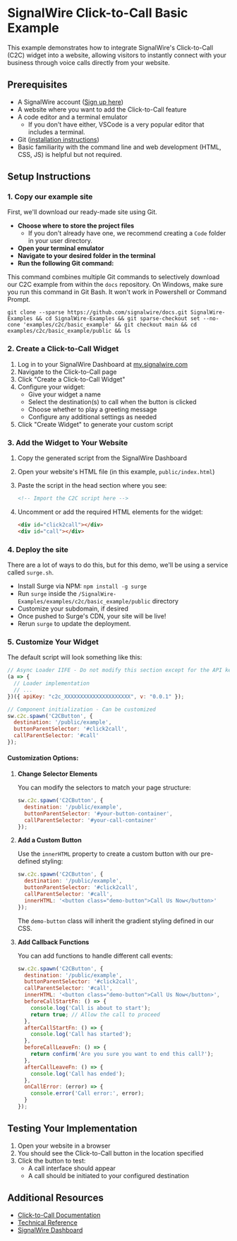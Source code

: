 # SignalWire Click-to-Call Basic Example

This example demonstrates how to integrate SignalWire's Click-to-Call (C2C) widget into a website, allowing visitors to instantly connect with your business through voice calls directly from your website.

## Prerequisites

- A SignalWire account ([Sign up here](https://my.signalwire.com/))
- A website where you want to add the Click-to-Call feature
- A code editor and a terminal emulator
   - If you don't have either, VSCode is a very popular editor that includes a terminal.
- Git ([installation instructions](https://git-scm.com/downloads))
- Basic familiarity with the command line and web development (HTML, CSS, JS) is helpful but not required.

## Setup Instructions

### 1. Copy our example site

First, we'll download our ready-made site using Git.

- **Choose where to store the project files**
   - If you don't already have one, we recommend creating a `Code` folder in your user directory.
- **Open your terminal emulator**
- **Navigate to your desired folder in the terminal**
- **Run the following Git command:**

This command combines multiple Git commands to selectively download our C2C example from within the `docs` repository.
On Windows, make sure you run this command in Git Bash. It won't work in Powershell or Command Prompt.

```shell
git clone --sparse https://github.com/signalwire/docs.git SignalWire-Examples && cd SignalWire-Examples && git sparse-checkout set --no-cone 'examples/c2c/basic_example' && git checkout main && cd examples/c2c/basic_example/public && ls
```

<!-- explanation
<details>
   <summary>What does that command do?  <i>(Click to expand)</i></summary>
   <ul>
      <li><code>git clone -n https://github.com/signalwire/docs.git SignalWire-Examples</code>: Clone the SignalWire Docs repo into a folder titled SignalWire-Examples. The `-n` flag stops Git from automatically checking out (downloading).</li>
      <li><code>cd SignalWire-Examples</code>: Move into the newly created directory</li>
      <li><code>git sparse-checkout init</code>: Enable Git's "Sparse Checkout" mode</li>
      <li><code>git sparse-checkout set examples/c2c/basic_example</code>: Tell Git which part of the repo we want to clone</li>
      <li><code>git checkout main</code>: Checkout the repo</li>
   </ul>
</details>
-->

### 2. Create a Click-to-Call Widget

1. Log in to your SignalWire Dashboard at [my.signalwire.com](https://my.signalwire.com/?page=click_to_calls)
2. Navigate to the Click-to-Call page
3. Click "Create a Click-to-Call Widget"
4. Configure your widget:
   - Give your widget a name
   - Select the destination(s) to call when the button is clicked
   - Choose whether to play a greeting message
   - Configure any additional settings as needed
5. Click "Create Widget" to generate your custom script


### 3. Add the Widget to Your Website

1. Copy the generated script from the SignalWire Dashboard
2. Open your website's HTML file (in this example, `public/index.html`)
3. Paste the script in the head section where you see:
   ```html
   <!-- Import the C2C script here -->
   ```

4. Uncomment or add the required HTML elements for the widget:
   ```html
   <div id="click2call"></div>
   <div id="call"></div>
   ```


### 4. Deploy the site

There are a lot of ways to do this, but for this demo, we'll be using a service called `surge.sh`.

- Install Surge via NPM: `npm install -g surge`
- Run `surge` inside the `/SignalWire-Examples/examples/c2c/basic_example/public` directory
- Customize your subdomain, if desired
- Once pushed to Surge's CDN, your site will be live!
- Rerun `surge` to update the deployment.

### 5. Customize Your Widget

The default script will look something like this:

```javascript
// Async Loader IIFE - Do not modify this section except for the API key if necessary
(a => {
  // Loader implementation
  // ...
})({ apiKey: "c2c_XXXXXXXXXXXXXXXXXXXXX", v: "0.0.1" });

// Component initialization - Can be customized
sw.c2c.spawn('C2CButton', {
  destination: '/public/example',
  buttonParentSelector: '#click2call',
  callParentSelector: '#call'
});
```

#### Customization Options:

1. **Change Selector Elements**

   You can modify the selectors to match your page structure:

   ```javascript
   sw.c2c.spawn('C2CButton', {
     destination: '/public/example',
     buttonParentSelector: '#your-button-container',
     callParentSelector: '#your-call-container'
   });
   ```

2. **Add a Custom Button**

   Use the `innerHTML` property to create a custom button with our pre-defined styling:

   ```javascript
   sw.c2c.spawn('C2CButton', {
     destination: '/public/example',
     buttonParentSelector: '#click2call',
     callParentSelector: '#call',
     innerHTML: '<button class="demo-button">Call Us Now</button>'
   });
   ```

   The `demo-button` class will inherit the gradient styling defined in our CSS.

3. **Add Callback Functions**

   You can add functions to handle different call events:

   ```javascript
   sw.c2c.spawn('C2CButton', {
     destination: '/public/example',
     buttonParentSelector: '#click2call',
     callParentSelector: '#call',
     innerHTML: '<button class="demo-button">Call Us Now</button>',
     beforeCallStartFn: () => {
       console.log('Call is about to start');
       return true; // Allow the call to proceed
     },
     afterCallStartFn: () => {
       console.log('Call has started');
     },
     beforeCallLeaveFn: () => {
       return confirm('Are you sure you want to end this call?');
     },
     afterCallLeaveFn: () => {
       console.log('Call has ended');
     },
     onCallError: (error) => {
       console.error('Call error:', error);
     }
   });
   ```

## Testing Your Implementation

1. Open your website in a browser
2. You should see the Click-to-Call button in the location specified
3. Click the button to test:
   - A call interface should appear
   - A call should be initiated to your configured destination

## Additional Resources

- [Click-to-Call Documentation](https://developer.signalwire.com/tools/c2c)
- [Technical Reference](https://developer.signalwire.com/tools/c2c/technical-reference)
- [SignalWire Dashboard](https://my.signalwire.com/?page=click_to_calls) 
